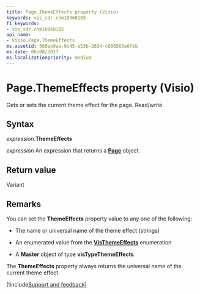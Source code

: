 ```yaml
---
title: Page.ThemeEffects property (Visio)
keywords: vis_sdr.chm10960185
f1_keywords:
- vis_sdr.chm10960185
api_name:
- Visio.Page.ThemeEffects
ms.assetid: 566ee9aa-9c45-e53b-2634-c666565e6fbb
ms.date: 06/08/2017
ms.localizationpriority: medium
---
```



# Page.ThemeEffects property (Visio)

Gets or sets the current theme effect for the page. Read/write.


## Syntax

_expression_.**ThemeEffects**

_expression_ An expression that returns a **[Page](Visio.Page.md)** object.


## Return value

Variant


## Remarks

You can set the **ThemeEffects** property value to any one of the following:

- The name or universal name of the theme effect (strings)
    
- An enumerated value from the **[VisThemeEffects](Visio.visthemeeffects.md)** enumeration
    
- A **Master** object of type **visTypeThemeEffects**
    

The **ThemeEffects** property always returns the universal name of the current theme effect.



[!include[Support and feedback](~/includes/feedback-boilerplate.md)]